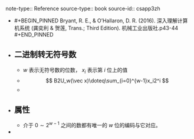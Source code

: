 note-type:: Reference
source-type:: book
source-id:: csapp3zh

- #+BEGIN_PINNED
  Bryant, R. E., & O’Hallaron, D. R. (2016). 深入理解计算机系统 (龚奕利 & 贺莲, Trans.; Third Edition). 机械工业出版社.p43-44
  #+END_PINNED
- ## 二进制转无符号数
	- $w$ 表示无符号数的位数， $x_i$ 表示第 $i$ 位上的值
	- $$
	  B2U_w(\vec x)\doteq\sum_{i=0}^{w-1}x_i2^i
	  $$
	-
- ## 属性
	- 介于 $0 \sim 2^{w-1}$ 之间的数都有唯一的 $w$ 位的编码与它对应。
-